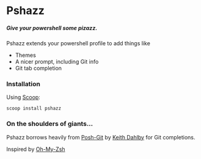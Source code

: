 # Pshazz
##### Give your powershell some pizazz.

Pshazz extends your powershell profile to add things like

* Themes
* A nicer prompt, including Git info
* Git tab completion

### Installation
Using [Scoop](http://scoop.sh):
    
    scoop install pshazz

### On the shoulders of giants...
Pshazz borrows heavily from [Posh-Git](https://github.com/dahlbyk/posh-git) by [Keith Dahlby](http://lostechies.com/keithdahlby/) for Git completions.

Inspired by [Oh-My-Zsh](https://github.com/robbyrussell/oh-my-zsh)